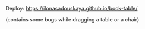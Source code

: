 Deploy: https://ilonasadouskaya.github.io/book-table/

(contains some bugs while dragging a table or a chair)
